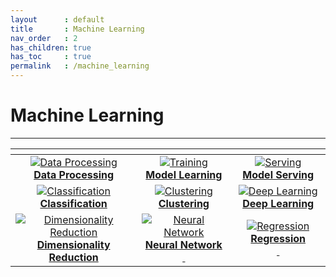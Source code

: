 ```yaml
---
layout      : default
title       : Machine Learning
nav_order   : 2
has_children: true
has_toc     : true
permalink   : /machine_learning
---
```


# Machine Learning

---

|                                                                                               <img width="150"/>                                                                                               |                                                                                           <img width="150"/>                                                                                           |                                                                                <img width="150"/>                                                                                |
|:--------------------------------------------------------------------------------------------------------------------------------------------------------------------------------------------------------------:|:------------------------------------------------------------------------------------------------------------------------------------------------------------------------------------------------------:|:--------------------------------------------------------------------------------------------------------------------------------------------------------------------------------:|
| [![Data Processing](machine_learning/data_processing/data/data_processing_small.gif)](https://phlong3105.github.io/one/machine_learning/data_processing) <br> [**Data Processing**](data_processing/README.md) | [![Training](machine_learning/model_learning/data/training_small.gif)](https://phlong3105.github.io/one/machine_learning/model_learning/README.md) <br> [**Model Learning**](model_learning/README.md) | [![Serving](machine_learning/model_serving/data/serving.gif)](https://phlong3105.github.io/one/machine_learning/model_serving) <br> [**Model Serving**](model_serving/README.md) |
|                           [![Classification](data/photo.png)](https://phlong3105.github.io/one/machine_learning/classification) <br> [**Classification**](classification/README.md)                            |                               [![Clustering](data/photo.png)](https://phlong3105.github.io/one/machine_learning/clustering) <br> [**Clustering**](clustering/README.md)                                |              [![Deep Learning](data/photo.png)](https://phlong3105.github.io/one/machine_learning/deep_learning) <br> [**Deep Learning**](deep_learning/README.md)               |
|     [![Dimensionality Reduction](data/photo.png)](https://phlong3105.github.io/one/machine_learning/dimensionality_reduction) <br> [**Dimensionality <br> Reduction**](dimensionality_reduction/README.md)     |                  [![Neural Network](data/photo.png)](https://phlong3105.github.io/one/machine_learning/neural_network) <br> [**Neural Network<br>&nbsp;**](neural_network/README.md)                   |               [![Regression](data/photo.png)](https://phlong3105.github.io/one/machine_learning/regression) <br> [**Regression<br>&nbsp;**](regression/README.md)                |

